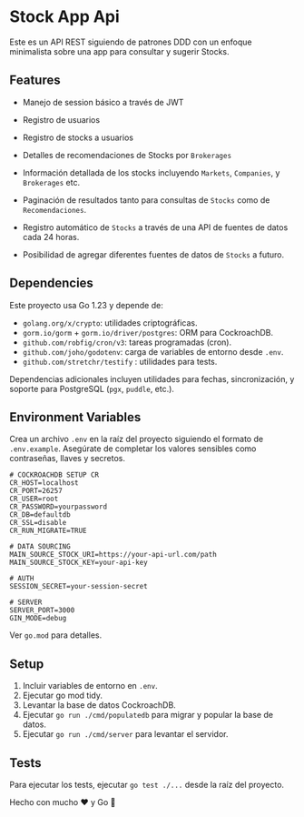# Stock App Api

Este es un API REST siguiendo de patrones DDD con un enfoque minimalista sobre una app para consultar y sugerir Stocks.

## Features

- Manejo de session básico a través de JWT

- Registro de usuarios

- Registro de stocks a usuarios

- Detalles de recomendaciones de Stocks por `Brokerages`

- Información detallada de los stocks incluyendo `Markets`, `Companies`, y `Brokerages` etc.

- Paginación de resultados tanto para consultas de `Stocks` como de `Recomendaciones`.

- Registro automático de `Stocks` a través de una API de fuentes de datos cada 24 horas.

- Posibilidad de agregar diferentes fuentes de datos de `Stocks` a futuro.

## Dependencies

Este proyecto usa Go 1.23 y depende de:

- `golang.org/x/crypto`: utilidades criptográficas.
- `gorm.io/gorm` + `gorm.io/driver/postgres`: ORM para CockroachDB.
- `github.com/robfig/cron/v3`: tareas programadas (cron).
- `github.com/joho/godotenv`: carga de variables de entorno desde `.env`.
- `github.com/stretchr/testify` : utilidades para tests.

Dependencias adicionales incluyen utilidades para fechas, sincronización, y soporte para PostgreSQL (`pgx`, `puddle`, etc.).

## Environment Variables

Crea un archivo `.env` en la raíz del proyecto siguiendo el formato de `.env.example`. Asegúrate de completar los valores sensibles como contraseñas, llaves y secretos.

```env
# COCKROACHDB SETUP CR
CR_HOST=localhost
CR_PORT=26257
CR_USER=root
CR_PASSWORD=yourpassword
CR_DB=defaultdb
CR_SSL=disable
CR_RUN_MIGRATE=TRUE

# DATA SOURCING
MAIN_SOURCE_STOCK_URI=https://your-api-url.com/path
MAIN_SOURCE_STOCK_KEY=your-api-key

# AUTH
SESSION_SECRET=your-session-secret

# SERVER
SERVER_PORT=3000
GIN_MODE=debug
```

Ver `go.mod` para detalles.

## Setup

1. Incluir variables de entorno en `.env`.
2. Ejecutar go mod tidy.
3. Levantar la base de datos CockroachDB.
4. Ejecutar `go run ./cmd/populatedb` para migrar y popular la base de datos.
5. Ejecutar `go run ./cmd/server` para levantar el servidor.

## Tests

Para ejecutar los tests, ejecutar `go test ./...` desde la raíz del proyecto.

Hecho con mucho ❤️ y Go 🐹
